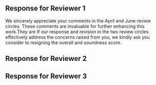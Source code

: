 ## Response for Reviewer 1
We sincerely appreciate your comments in the April and June review circles. These comments are invaluable for further enhancing this work.They are If our response and revision in the two review circles effectively address the concerns raised from you, we kindly ask you consider to resigning the overall and soundness score.

## Response for Reviewer 2


## Response for Reviewer 3
